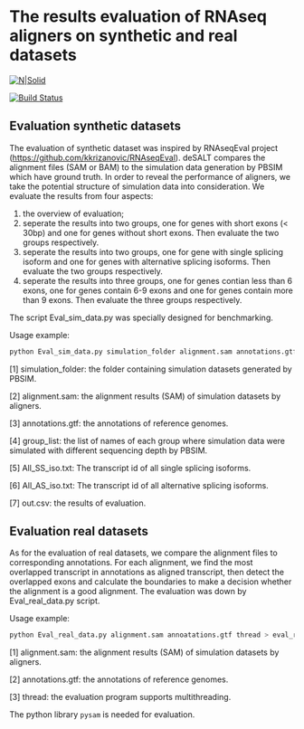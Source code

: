 # The results evaluation of RNAseq aligners on synthetic and real datasets

[![N|Solid](https://cldup.com/dTxpPi9lDf.thumb.png)](https://nodesource.com/products/nsolid)

[![Build Status](https://travis-ci.org/joemccann/dillinger.svg?branch=master)](https://travis-ci.org/joemccann/dillinger)

## Evaluation synthetic datasets
The evaluation of synthetic dataset was inspired by RNAseqEval project (https://github.com/kkrizanovic/RNAseqEval). deSALT compares the alignment files (SAM or BAM) to the simulation data generation by PBSIM which have ground truth. In order to reveal the performance of aligners, we take the potential structure of simulation data into consideration. We evaluate the results from four aspects:
1. the overview of evaluation;
2. seperate the results into two groups, one for genes with short exons (< 30bp) and one for genes without short exons. Then evaluate the two groups respectively.
3. seperate the results into two groups, one for gene with single splicing isoform and one for genes with alternative splicing isoforms. Then evaluate the two groups respectively.
4. seperate the results into three groups, one for genes contian less than 6 exons, one for genes contain 6-9 exons and one for genes contain more than 9 exons. Then evaluate the three groups respectively.

The script Eval_sim_data.py was specially designed for benchmarking.

Usage example:
```python
python Eval_sim_data.py simulation_folder alignment.sam annotations.gtf group_list All_SS_iso.txt All_AS_iso.txt out.csv
```
 [1] simulation_folder: the folder containing simulation datasets generated by PBSIM.
 
 [2] alignment.sam: the alignment results (SAM) of simulation datasets by aligners.
 
 [3] annotations.gtf: the annotations of reference genomes.
 
 [4] group_list: the list of names of each group where simulation data were simulated with different sequencing depth by PBSIM.
 
 [5] All_SS_iso.txt: The transcript id of all single splicing isoforms.
 
 [6] All_AS_iso.txt: The transcript id of all alternative splicing isoforms.
 
 [7] out.csv: the results of evaluation.
 
 ## Evaluation real datasets
 As for the evaluation of real datasets, we compare the alignment files to corresponding annotations. For each alignment, we find the most overlapped transcript in annotations as aligned transcript, then detect the overlapped exons and calculate the boundaries to make a decision whether the alignment is a good alignment. The evaluation was down by Eval_real_data.py script.
 
 Usage example: 
 ```python
 python Eval_real_data.py alignment.sam annoatations.gtf thread > eval_result.txt
 ```

 [1] alignment.sam: the alignment results (SAM) of simulation datasets by aligners.
 
 [2] annotations.gtf: the annotations of reference genomes.
 
 [3] thread: the evaluation program supports multithreading.
 
 The python library `pysam` is needed for evaluation.

